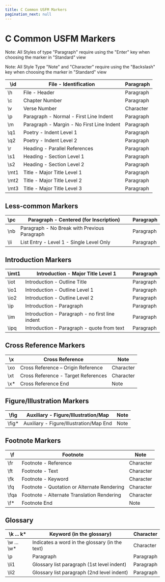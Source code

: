 ```yaml
---
title: C Common USFM Markers
pagination_next: null
---
```

# C Common USFM Markers

Note: All Styles of type "Paragraph" require using the "Enter" key when choosing the marker in "Standard" view

Note: All Style Type "Note" and "Character" require using the "Backslash" key when choosing the marker in "Standard" view

| \\id  | File - Identification                     | Paragraph |
|-------|-------------------------------------------|-----------|
| \\h   | File - Header                             | Paragraph |
| \\c   | Chapter Number                            | Paragraph |
| \\v   | Verse Number                              | Character |
| \\p   | Paragraph - Normal - First Line Indent    | Paragraph |
| \\m   | Paragraph - Margin - No First Line Indent | Paragraph |
| \\q1  | Poetry - Indent Level 1                   | Paragraph |
| \\q2  | Poetry - Indent Level 2                   | Paragraph |
| \\r   | Heading - Parallel References             | Paragraph |
| \\s1  | Heading - Section Level 1                 | Paragraph |
| \\s2  | Heading - Section Level 2                 | Paragraph |
| \\mt1 | Title - Major Title Level 1               | Paragraph |
| \\mt2 | Title - Major Title Level 2               | Paragraph |
| \\mt3 | Title - Major Title Level 3               | Paragraph |

## Less-common Markers

| \\pc | Paragraph - Centered (for Inscription)       | Paragraph |
|------|----------------------------------------------|-----------|
| \\nb | Paragraph - No Break with Previous Paragraph | Paragraph |
| \\li | List Entry - Level 1 - Single Level Only     | Paragraph |

## Introduction Markers

| \\imt1 | Introduction - Major Title Level 1              | Paragraph |
|--------|-------------------------------------------------|-----------|
| \\iot  | Introduction - Outline Title                    | Paragraph |
| \\io1  | Introduction - Outline Level 1                  | Paragraph |
| \\io2  | Introduction - Outline Level 2                  | Paragraph |
| \\ip   | Introduction - Paragraph                        | Paragraph |
| \\im   | Introduction - Paragraph - no first line indent | Paragraph |
| \\ipq  | Introduction - Paragraph - quote from text      | Paragraph |

## Cross Reference Markers

| \\x   | Cross Reference                     | Note      |
|-------|-------------------------------------|-----------|
| \\xo  | Cross Reference – Origin Reference  | Character |
| \\xt  | Cross Reference - Target References | Character |
| \\x\* | Cross Reference End                 | Note      |

## Figure/Illustration Markers

| \\fig   | Auxiliary - Figure/Illustration/Map     | Note |
|---------|-----------------------------------------|------|
| \\fig\* | Auxiliary - Figure/Illustration/Map End | Note |

## Footnote Markers

| \\f   | Footnote                                    | Note      |
|-------|---------------------------------------------|-----------|
| \\fr  | Footnote - Reference                        | Character |
| \\ft  | Footnote - Text                             | Character |
| \\fk  | Footnote - Keyword                          | Character |
| \\fq  | Footnote - Quotation or Alternate Rendering | Character |
| \\fqa | Footnote - Alternate Translation Rendering  | Character |
| \\f\* | Footnote End                                | Note      |

## Glossary

| \\k ... k\*   | Keyword (in the glossary)                      | Character |
|---------------|------------------------------------------------|-----------|
| \\w ... \\w\* | Indicates a word in the glossary (in the text) | Character |
| \\p           | Paragraph                                      | Paragraph |
| \\li1         | Glossary list paragraph (1st level indent)     | Paragraph |
| \\li2         | Glossary list paragraph (2nd level indent)     | Paragraph |
